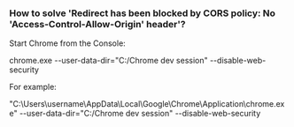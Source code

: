 ### How to solve 'Redirect has been blocked by CORS policy: No 'Access-Control-Allow-Origin' header'?

Start Chrome from the Console:

chrome.exe --user-data-dir="C:/Chrome dev session" --disable-web-security

For example:

"C:\Users\username\AppData\Local\Google\Chrome\Application\chrome.exe" --user-data-dir="C:/Chrome dev session" --disable-web-security
